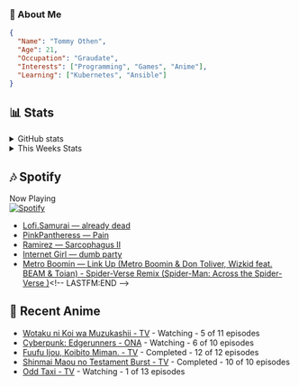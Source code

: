 ### 👋 About Me
```json
{
  "Name": "Tommy Othen",
  "Age": 21,
  "Occupation": "Graudate",
  "Interests": ["Programming", "Games", "Anime"],
  "Learning": ["Kubernetes", "Ansible"]
}
```

## 📊 Stats
<details>
  <summary>GitHub stats</summary>
  <a href="https://github.com/anuraghazra/github-readme-stats">
    <img src="https://github-readme-stats.vercel.app/api?username=tommyothen&show_icons=true&count_private=true&hide=prs,issues">
  </a>
</details>

<details>
  <summary>This Weeks Stats</summary>
  <a href="https://github.com/anuraghazra/github-readme-stats">
    <img src="https://github-readme-stats.vercel.app/api/wakatime?username=tommyothen&cache_seconds=1800&custom_title=Top%20Languages">
  </a>
</details>

## 🎶 Spotify
Now Playing\
[![Spotify](https://novatorem-dasushiasian.vercel.app/api/spotify)](https://open.spotify.com/user/g90805640970)
<!-- LASTFM:START -->
* [Lofi.Samurai — already dead](https://www.last.fm/music/Lofi.Samurai/_/already+dead)
* [PinkPantheress — Pain](https://www.last.fm/music/PinkPantheress/_/Pain)
* [Ramirez — Sarcophagus II](https://www.last.fm/music/Ramirez/_/Sarcophagus+II)
* [Internet Girl — dumb party](https://www.last.fm/music/Internet+Girl/_/dumb+party)
* [Metro Boomin — Link Up &lpar;Metro Boomin &amp; Don Toliver, Wizkid feat. BEAM &amp; Toian&rpar; - Spider-Verse Remix &lpar;Spider-Man: Across the Spider-Verse &rpar;](https://www.last.fm/music/Metro+Boomin/_/Link+Up+&lpar;Metro+Boomin+&amp;+Don+Toliver,+Wizkid+feat.+BEAM+&amp;+Toian&rpar;+-+Spider-Verse+Remix+&lpar;Spider-Man:+Across+the+Spider-Verse+&rpar;)<!-- LASTFM:END -->

## 🗻 Recent Anime
<!-- ANIME-LIST:START -->
* [Wotaku ni Koi wa Muzukashii - TV](https://myanimelist.net/anime/35968/Wotaku_ni_Koi_wa_Muzukashii) - Watching - 5 of 11 episodes
* [Cyberpunk: Edgerunners - ONA](https://myanimelist.net/anime/42310/Cyberpunk__Edgerunners) - Watching - 6 of 10 episodes
* [Fuufu Ijou, Koibito Miman. - TV](https://myanimelist.net/anime/50425/Fuufu_Ijou_Koibito_Miman) - Completed - 12 of 12 episodes
* [Shinmai Maou no Testament Burst - TV](https://myanimelist.net/anime/30363/Shinmai_Maou_no_Testament_Burst) - Completed - 10 of 10 episodes
* [Odd Taxi - TV](https://myanimelist.net/anime/46102/Odd_Taxi) - Watching - 1 of 13 episodes<!-- ANIME-LIST:END -->

